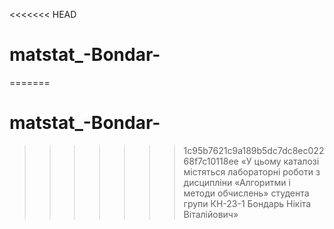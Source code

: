 <<<<<<< HEAD
# matstat_-Bondar-
=======
# matstat_-Bondar-
>>>>>>> 1c95b7621c9a189b5dc7dc8ec02268f7c10118ee
>>>>>>> «У цьому каталозі містяться лабораторні роботи з дисципліни
«Алгоритми і методи обчислень» студента групи КН-23-1 Бондарь Нікіта Віталійович»
